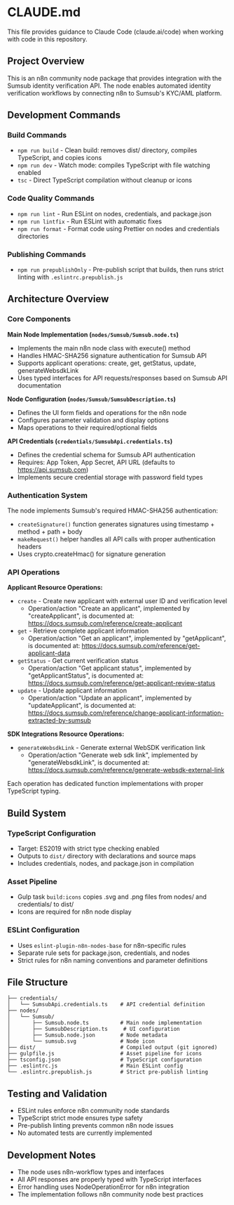 # CLAUDE.md

This file provides guidance to Claude Code (claude.ai/code) when working with code in this repository.

## Project Overview

This is an n8n community node package that provides integration with the Sumsub identity verification API. The node enables automated identity verification workflows by connecting n8n to Sumsub's KYC/AML platform.

## Development Commands

### Build Commands

- `npm run build` - Clean build: removes dist/ directory, compiles TypeScript, and copies icons
- `npm run dev` - Watch mode: compiles TypeScript with file watching enabled
- `tsc` - Direct TypeScript compilation without cleanup or icons

### Code Quality Commands

- `npm run lint` - Run ESLint on nodes, credentials, and package.json
- `npm run lintfix` - Run ESLint with automatic fixes
- `npm run format` - Format code using Prettier on nodes and credentials directories

### Publishing Commands

- `npm run prepublishOnly` - Pre-publish script that builds, then runs strict linting with `.eslintrc.prepublish.js`

## Architecture Overview

### Core Components

**Main Node Implementation (`nodes/Sumsub/Sumsub.node.ts`)**

- Implements the main n8n node class with execute() method
- Handles HMAC-SHA256 signature authentication for Sumsub API
- Supports applicant operations: create, get, getStatus, update, generateWebsdkLink
- Uses typed interfaces for API requests/responses based on Sumsub API documentation

**Node Configuration (`nodes/Sumsub/SumsubDescription.ts`)**

- Defines the UI form fields and operations for the n8n node
- Configures parameter validation and display options
- Maps operations to their required/optional fields

**API Credentials (`credentials/SumsubApi.credentials.ts`)**

- Defines the credential schema for Sumsub API authentication
- Requires: App Token, App Secret, API URL (defaults to <https://api.sumsub.com>)
- Implements secure credential storage with password field types

### Authentication System

The node implements Sumsub's required HMAC-SHA256 authentication:

- `createSignature()` function generates signatures using timestamp + method + path + body
- `makeRequest()` helper handles all API calls with proper authentication headers
- Uses crypto.createHmac() for signature generation

### API Operations

**Applicant Resource Operations:**

- `create` - Create new applicant with external user ID and verification level
  - Operation/action "Create an applicant", implemented by "createApplicant", is documented at: <https://docs.sumsub.com/reference/create-applicant>
- `get` - Retrieve complete applicant information
  - Operation/action "Get an applicant", implemented by "getApplicant", is documented at: <https://docs.sumsub.com/reference/get-applicant-data>
- `getStatus` - Get current verification status
  - Operation/action "Get applicant status", implemented by "getApplicantStatus", is documented at: <https://docs.sumsub.com/reference/get-applicant-review-status>
- `update` - Update applicant information
  - Operation/action "Update an applicant", implemented by "updateApplicant", is documented at: <https://docs.sumsub.com/reference/change-applicant-information-extracted-by-sumsub>

**SDK Integrations Resource Operations:**

- `generateWebsdkLink` - Generate external WebSDK verification link
  - Operation/action "Generate web sdk link", implemented by "generateWebsdkLink", is documented at: <https://docs.sumsub.com/reference/generate-websdk-external-link>

Each operation has dedicated function implementations with proper TypeScript typing.

## Build System

### TypeScript Configuration

- Target: ES2019 with strict type checking enabled
- Outputs to `dist/` directory with declarations and source maps
- Includes credentials, nodes, and package.json in compilation

### Asset Pipeline

- Gulp task `build:icons` copies .svg and .png files from nodes/ and credentials/ to dist/
- Icons are required for n8n node display

### ESLint Configuration

- Uses `eslint-plugin-n8n-nodes-base` for n8n-specific rules
- Separate rule sets for package.json, credentials, and nodes
- Strict rules for n8n naming conventions and parameter definitions

## File Structure

```text
├── credentials/
│   └── SumsubApi.credentials.ts    # API credential definition
├── nodes/
│   └── Sumsub/
│       ├── Sumsub.node.ts          # Main node implementation
│       ├── SumsubDescription.ts     # UI configuration
│       ├── Sumsub.node.json        # Node metadata
│       └── sumsub.svg              # Node icon
├── dist/                           # Compiled output (git ignored)
├── gulpfile.js                     # Asset pipeline for icons
├── tsconfig.json                   # TypeScript configuration
├── .eslintrc.js                    # Main ESLint config
└── .eslintrc.prepublish.js         # Strict pre-publish linting
```

## Testing and Validation

- ESLint rules enforce n8n community node standards
- TypeScript strict mode ensures type safety
- Pre-publish linting prevents common n8n node issues
- No automated tests are currently implemented

## Development Notes

- The node uses n8n-workflow types and interfaces
- All API responses are properly typed with TypeScript interfaces
- Error handling uses NodeOperationError for n8n integration
- The implementation follows n8n community node best practices
